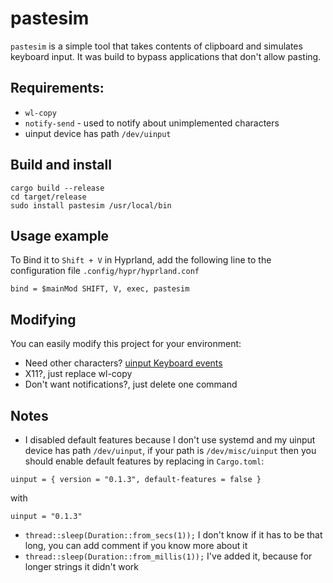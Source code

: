 # pastesim
`pastesim` is a simple tool that takes contents of clipboard and simulates keyboard input. It was build to bypass applications that don't allow pasting.

## Requirements:
- `wl-copy`
- `notify-send` - used to notify about unimplemented characters
- uinput device has path `/dev/uinput`

## Build and install
```
cargo build --release
cd target/release
sudo install pastesim /usr/local/bin
```

## Usage example
To Bind it to `Shift + V` in Hyprland, add the following line to the configuration file  `.config/hypr/hyprland.conf`
```
bind = $mainMod SHIFT, V, exec, pastesim
```

## Modifying
You can easily modify this project for your environment:
- Need other characters? [uinput Keyboard events](https://docs.rs/uinput/latest/uinput/event/keyboard/enum.Key.html)
- X11?, just replace wl-copy
- Don't want notifications?, just delete one command

## Notes
- I disabled default features because I don't use systemd and my uinput device has path `/dev/uinput`, if your path is `/dev/misc/uinput` then you should enable default features by replacing in `Cargo.toml`:
```
uinput = { version = "0.1.3", default-features = false }
```
with
```
uinput = "0.1.3"
```
- `thread::sleep(Duration::from_secs(1));` I don't know if it has to be that long, you can add comment if you know more about it
- `thread::sleep(Duration::from_millis(1));` I've added it, because for longer strings it didn't work
